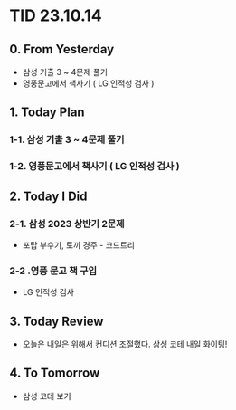 # TID 23.10.14

## 0. From Yesterday

- 삼성 기출 3 ~ 4문제 풀기
- 영풍문고에서 책사기 ( LG 인적성 검사 )

## 1. Today Plan

### 1-1. 삼성 기출 3 ~ 4문제 풀기

### 1-2. 영풍문고에서 책사기 ( LG 인적성 검사 )

## 2. Today I Did

### 2-1. 삼성 2023 상반기 2문제

- 포탑 부수기, 토끼 경주 - 코드트리

### 2-2 .영풍 문고 책 구입

- LG 인적성 검사

## 3. Today Review

- 오늘은 내일은 위해서 컨디션 조절했다. 삼성 코테 내일 화이팅!

## 4. To Tomorrow

- 삼성 코테 보기